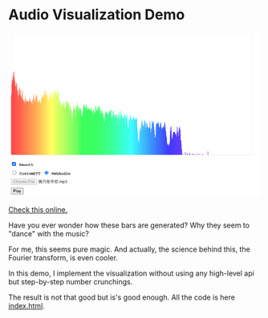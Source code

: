 # Audio Visualization Demo

![](./demo.png)

[Check this online.](http://cjting.me/audio-vis-demo/)

Have you ever wonder how these bars are generated? Why they seem to "dance" with the music?

For me, this seems pure magic. And actually, the science behind this, the Fourier transform, is even cooler.

In this demo, I implement the visualization without using any high-level api but step-by-step number crunchings.

The result is not that good but is's good enough. All the code is here [index.html](./index.html).
